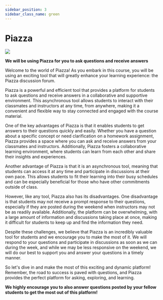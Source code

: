 ```yaml
---
sidebar_position: 3
sidebar_class_name: green
---
```


# Piazza

![](http://piazza.com/images/splash/PageTop/Piazza-Icon.png)

**We will be using Piazza for you to ask questions and receive answers**

Welcome to the world of Piazza! As you embark in this course, you will be using an exciting tool that will greatly enhance your learning experience: the Piazza discussion forum.

Piazza is a powerful and efficient tool that provides a platform for students to ask questions and receive answers in a collaborative and supportive environment. This asynchronous tool allows students to interact with their classmates and instructors at any time, from anywhere, making it a convenient and flexible way to stay connected and engaged with the course material.

One of the key advantages of Piazza is that it enables students to get answers to their questions quickly and easily. Whether you have a question about a specific concept or need clarification on a homework assignment, Piazza provides a space where you can ask and receive answers from your classmates and instructors. Additionally, Piazza fosters a collaborative learning environment, where students can learn from each other and share their insights and experiences.

Another advantage of Piazza is that it is an asynchronous tool, meaning that students can access it at any time and participate in discussions at their own pace. This allows students to fit their learning into their busy schedules and can be especially beneficial for those who have other commitments outside of class.

However, like any tool, Piazza also has its disadvantages. One disadvantage is that students may not receive a prompt response to their questions, especially if they are posted during the weekend when instructors may not be as readily available. Additionally, the platform can be overwhelming, with a large amount of information and discussions taking place at once, making it difficult for students to keep up and find the information they need.

Despite these challenges, we believe that Piazza is an incredibly valuable tool for students and we encourage you to make the most of it. We will respond to your questions and participate in discussions as soon as we can during the week, and while we may be less responsive on the weekend, we will do our best to support you and answer your questions in a timely manner.

So let's dive in and make the most of this exciting and dynamic platform! Remember, the road to success is paved with questions, and Piazza provides the perfect platform for asking, exploring, and learning.

**We highly encourage you to also answer questions posted by your fellow students to get the most out of this platform!**
